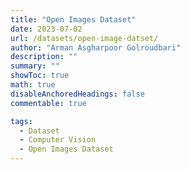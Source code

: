 ```yaml
---
title: "Open Images Dataset"
date: 2023-07-02
url: /datasets/open-image-datset/
author: "Arman Asgharpoor Golroudbari"
description: "" 
summary: "" 
showToc: true
math: true
disableAnchoredHeadings: false
commentable: true

tags:
  - Dataset
  - Computer Vision
  - Open Images Dataset
---
```

